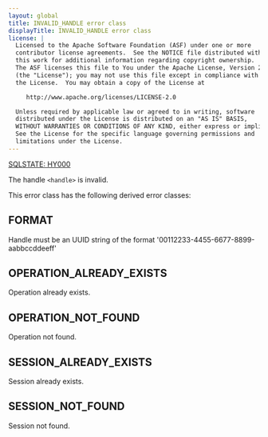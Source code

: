 ```yaml
---
layout: global
title: INVALID_HANDLE error class
displayTitle: INVALID_HANDLE error class
license: |
  Licensed to the Apache Software Foundation (ASF) under one or more
  contributor license agreements.  See the NOTICE file distributed with
  this work for additional information regarding copyright ownership.
  The ASF licenses this file to You under the Apache License, Version 2.0
  (the "License"); you may not use this file except in compliance with
  the License.  You may obtain a copy of the License at

     http://www.apache.org/licenses/LICENSE-2.0

  Unless required by applicable law or agreed to in writing, software
  distributed under the License is distributed on an "AS IS" BASIS,
  WITHOUT WARRANTIES OR CONDITIONS OF ANY KIND, either express or implied.
  See the License for the specific language governing permissions and
  limitations under the License.
---
```


[SQLSTATE: HY000](sql-error-conditions-sqlstates.html#class-HY-cli-specific-condition)

The handle `<handle>` is invalid.

This error class has the following derived error classes:

## FORMAT

Handle must be an UUID string of the format '00112233-4455-6677-8899-aabbccddeeff'

## OPERATION_ALREADY_EXISTS

Operation already exists.

## OPERATION_NOT_FOUND

Operation not found.

## SESSION_ALREADY_EXISTS

Session already exists.

## SESSION_NOT_FOUND

Session not found.


